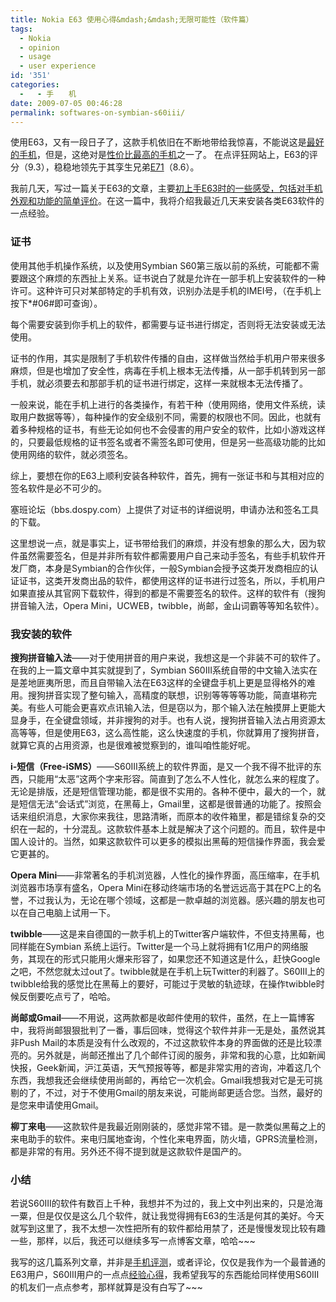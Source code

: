```yaml
---
title: Nokia E63 使用心得&mdash;&mdash;无限可能性（软件篇）
tags:
  - Nokia
  - opinion
  - usage
  - user experience
id: '351'
categories:
  -   - 手　　机
date: 2009-07-05 00:46:28
permalink: softwares-on-symbian-s60iii/
---
```


使用E63，又有一段日子了，这款手机依旧在不断地带给我惊喜，不能说这是[最好的手机](http://www.testfreaks.cn/cell-phones/)，但是，这绝对是[性价比最高的手机](http://www.testfreaks.cn/cell-phones/nokia-e63/)之一了。 在点评狂网站上，E63的评分（9.3），稳稳地领先于其孪生兄弟[E71](http://www.testfreaks.cn/cell-phones/nokia-e71/)（8.6）。

我前几天，写过一篇关于E63的文章，主要[初上手E63时的一些感受，包括对手机外观和功能的简单评价](http://sexywp.com/impression-on-nokia-e63.htm)。在这一篇中，我将介绍我最近几天来安装各类E63软件的一点经验。
<!-- more -->
### 证书

使用其他手机操作系统，以及使用Symbian S60第三版以前的系统，可能都不需要跟这个麻烦的东西扯上关系。证书说白了就是允许在一部手机上安装软件的一种许可。这种许可只对某部特定的手机有效，识别办法是手机的IMEI号，（在手机上按下*#06#即可查询）。

每个需要安装到你手机上的软件，都需要与证书进行绑定，否则将无法安装或无法使用。

证书的作用，其实是限制了手机软件传播的自由，这样做当然给手机用户带来很多麻烦，但是也增加了安全性，病毒在手机上根本无法传播，从一部手机转到另一部手机，就必须要去和那部手机的证书进行绑定，这样一来就根本无法传播了。

一般来说，能在手机上进行的各类操作，有若干种（使用网络，使用文件系统，读取用户数据等等），每种操作的安全级别不同，需要的权限也不同。因此，也就有着多种规格的证书，有些无论如何也不会侵害的用户安全的软件，比如小游戏这样的，只要最低规格的证书签名或者不需签名即可使用，但是另一些高级功能的比如使用网络的软件，就必须签名。

综上，要想在你的E63上顺利安装各种软件，首先，拥有一张证书和与其相对应的签名软件是必不可少的。

塞班论坛（bbs.dospy.com）上提供了对证书的详细说明，申请办法和签名工具的下载。

这里想说一点，就是事实上，证书带给我们的麻烦，并没有想象的那么大，因为软件虽然需要签名，但是并非所有软件都需要用户自己来动手签名，有些手机软件开发厂商，本身是Symbian的合作伙伴，一般Symbian会授予这类开发商相应的认证证书，这类开发商出品的软件，都使用这样的证书进行过签名，所以，手机用户如果直接从其官网下载软件，得到的都是不需要签名的软件。这样的软件有（搜狗拼音输入法，Opera Mini，UCWEB，twibble，尚邮，金山词霸等等知名软件）。

### 我安装的软件

**搜狗拼音输入法**——对于使用拼音的用户来说，我想这是一个非装不可的软件了。在我的上一篇文章中其实就提到了，Symbian S60III系统自带的中文输入法实在是差地匪夷所思，而且自带输入法在E63这样的全键盘手机上更是显得格外的难用。搜狗拼音实现了整句输入，高精度的联想，识别等等等等功能，简直堪称完美。有些人可能会更喜欢点讯输入法，但是窃以为，那个输入法在触摸屏上更能大显身手，在全键盘领域，并非搜狗的对手。也有人说，搜狗拼音输入法占用资源太高等等，但是使用E63，这么高性能，这么快速度的手机，你就算用了搜狗拼音，就算它真的占用资源，也是很难被觉察到的，谁叫咱性能好呢。

**i-短信（Free-iSMS）**——S60III系统上的软件界面，是又一个我不得不批评的东西，只能用“太恶”这两个字来形容。简直到了怎么不人性化，就怎么来的程度了。无论是排版，还是短信管理功能，都是很不实用的。各种不便中，最大的一个，就是短信无法“会话式”浏览，在黑莓上，Gmail里，这都是很普通的功能了。按照会话来组织消息，大家你来我往，思路清晰，而原本的收件箱里，都是错综复杂的交织在一起的，十分混乱。这款软件基本上就是解决了这个问题的。而且，软件是中国人设计的。当然，如果这款软件可以更多的模拟出黑莓的短信操作界面，我会爱它更甚的。

**Opera Mini**——非常著名的手机浏览器，人性化的操作界面，高压缩率，在手机浏览器市场享有盛名，Opera Mini在移动终端市场的名誉远远高于其在PC上的名誉，不过我认为，无论在哪个领域，这都是一款卓越的浏览器。感兴趣的朋友也可以在自己电脑上试用一下。

**twibble**——这是来自德国的一款手机上的Twitter客户端软件，不但支持黑莓，也同样能在Symbian 系统上运行。Twitter是一个马上就将拥有1亿用户的网络服务，其现在的形式只能用火爆来形容了，如果您还不知道这是什么，赶快Google之吧，不然您就太过out了。twibble就是在手机上玩Twitter的利器了。S60III上的twibble给我的感觉比在黑莓上的要好，可能过于灵敏的轨迹球，在操作twibble时候反倒要吃点亏了，哈哈。

**尚邮或Gmail**——不用说，这两款都是收邮件使用的软件，虽然，在上一篇博客中，我将尚邮狠狠批判了一番，事后回味，觉得这个软件并非一无是处，虽然说其非Push Mail的本质是没有什么改观的，不过这款软件本身的界面做的还是比较漂亮的。另外就是，尚邮还推出了几个邮件订阅的服务，非常和我的心意，比如新闻快报，Geek新闻，沪江英语，天气预报等等，都是非常实用的咨询，冲着这几个东西，我想我还会继续使用尚邮的，再给它一次机会。Gmail我想我对它是无可挑剔的了，不过，对于不使用Gmail的朋友来说，可能尚邮更适合您。当然，最好的是您来申请使用Gmail。

**柳丁来电**——这款软件是我最近刚刚装的，感觉非常不错。是一款类似黑莓之上的来电助手的软件。来电归属地查询，个性化来电界面，防火墙，GPRS流量检测，都是非常的有用。另外还不得不提到就是这款软件是国产的。

### 小结

若说S60III的软件有数百上千种，我想并不为过的，我上文中列出来的，只是沧海一粟，但是仅仅是这么几个软件，就让我觉得拥有E63的生活是何其的美好。今天就写到这里了，我不太想一次性把所有的软件都给用禁了，还是慢慢发现比较有趣一些，那样，以后，我还可以继续多写一点博客文章，哈哈~~~

我写的这几篇系列文章，并非是[手机评测](http://www.testfreaks.cn/cell-phones/)，或者评论，仅仅是我作为一个最普通的E63用户，S60III用户的一点点[经验心得](http://www.testfreaks.cn/cell-phones/nokia-e63/)，我希望我写的东西能给同样使用S60III的机友们一点点参考，那样就算是没有白写了~~~